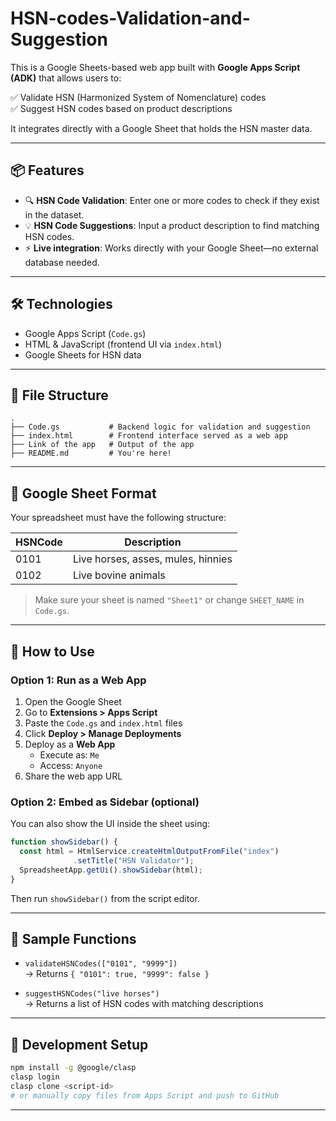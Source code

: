 # HSN-codes-Validation-and-Suggestion

This is a Google Sheets-based web app built with **Google Apps Script (ADK)** that allows users to:

✅ Validate HSN (Harmonized System of Nomenclature) codes  
✅ Suggest HSN codes based on product descriptions

It integrates directly with a Google Sheet that holds the HSN master data.

---

## 📦 Features

- 🔍 **HSN Code Validation**: Enter one or more codes to check if they exist in the dataset.
- 💡 **HSN Code Suggestions**: Input a product description to find matching HSN codes.
- ⚡ **Live integration**: Works directly with your Google Sheet—no external database needed.

---

## 🛠 Technologies

- Google Apps Script (`Code.gs`)
- HTML & JavaScript (frontend UI via `index.html`)
- Google Sheets for HSN data

---

## 📁 File Structure

```
.
├── Code.gs           # Backend logic for validation and suggestion
├── index.html        # Frontend interface served as a web app
├── Link of the app   # Output of the app
├── README.md         # You're here!
```

---

## 📄 Google Sheet Format

Your spreadsheet must have the following structure:

| HSNCode | Description                        |
|---------|------------------------------------|
| 0101    | Live horses, asses, mules, hinnies |
| 0102    | Live bovine animals                |

> Make sure your sheet is named `"Sheet1"` or change `SHEET_NAME` in `Code.gs`.

---

## 🚀 How to Use

### Option 1: Run as a Web App

1. Open the Google Sheet
2. Go to **Extensions > Apps Script**
3. Paste the `Code.gs` and `index.html` files
4. Click **Deploy > Manage Deployments**
5. Deploy as a **Web App**
   - Execute as: `Me`
   - Access: `Anyone`
6. Share the web app URL

### Option 2: Embed as Sidebar (optional)

You can also show the UI inside the sheet using:

```javascript
function showSidebar() {
  const html = HtmlService.createHtmlOutputFromFile("index")
              .setTitle("HSN Validator");
  SpreadsheetApp.getUi().showSidebar(html);
}
```

Then run `showSidebar()` from the script editor.

---

## 🤖 Sample Functions

- `validateHSNCodes(["0101", "9999"])`  
  → Returns `{ "0101": true, "9999": false }`

- `suggestHSNCodes("live horses")`  
  → Returns a list of HSN codes with matching descriptions

---

## 🧰 Development Setup

```bash
npm install -g @google/clasp
clasp login
clasp clone <script-id>
# or manually copy files from Apps Script and push to GitHub
```

---


